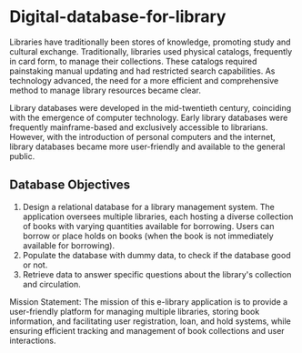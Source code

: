 # Digital-database-for-library
Libraries have traditionally been stores of knowledge, promoting study and cultural exchange. Traditionally, libraries used physical catalogs, frequently in card form, to manage their collections. These catalogs required painstaking manual updating and had restricted search capabilities. As technology advanced, the need for a more efficient and comprehensive method to manage library resources became clear. 

Library databases were developed in the mid-twentieth century, coinciding with the emergence of computer technology. Early library databases were frequently mainframe-based and exclusively accessible to librarians. However, with the introduction of personal computers and the internet, library databases became more user-friendly and available to the general public.

## Database Objectives
1.	Design a relational database for a library management system. The application oversees multiple libraries, each hosting a diverse collection of books with varying quantities available for borrowing. Users can borrow or place holds on books (when the book is not immediately available for borrowing). 
2.	Populate the database with dummy data, to check if the database good or not. 
3.	Retrieve data to answer specific questions about the library's collection and circulation.

Mission Statement: The mission of this e-library application is to provide a user-friendly platform for managing multiple libraries, storing book information, and facilitating user registration, loan, and hold systems, while ensuring efficient tracking and management of book collections and user interactions.
